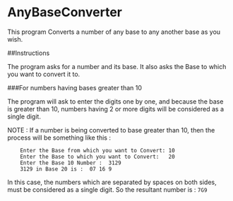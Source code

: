 # AnyBaseConverter

This program Converts a number of any base to any another base as you wish.

##Instructions

The program asks for a number and its base.
It also asks the Base to which you want to convert it to.


###For numbers having bases greater than 10

The program will ask to enter the digits one by one, and because the base is greater than 10, numbers having 2 
or more digits will be considered as a single digit.

NOTE : If a number is being converted to base greater than 10, then the process will be something like this :
        
        Enter the Base from which you want to Convert: 10      
        Enter the Base to which you want to Convert:   20  
        Enter the Base 10 Number :  3129
        3129 in Base 20 is :  07 16 9
    
In this case, the numbers which are separated by spaces on both sides, must be considered as a single digit.
So the resultant number is  : ```7G9```

